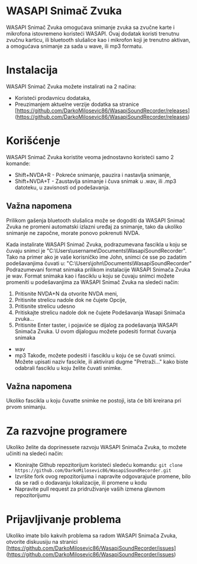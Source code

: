 # WASAPI Snimač Zvuka
WASAPI Snimač Zvuka omogućava snimanje zvuka sa zvučne karte i mikrofona istovremeno koristeći WASAPI.
Ovaj dodatak koristi trenutnu zvučnu karticu, ili bluetooth slušalice kao i mikrofon koji je trenutno aktivan, a omogućava snimanje za sada u wave, ili mp3 formatu.
# Instalacija
WASAPI Snimač Zvuka možete instalirati na 2 načina:
* Koristeći prodavnicu dodataka,
* Preuzimanjem aktuelne verzije dodatka sa stranice [https://github.com/DarkoMilosevic86/WasapiSoundRecorder/releases] (https://github.com/DarkoMilosevic86/WasapiSoundRecorder/releases)
# Korišćenje
WASAPI Snimač Zvuka koristite veoma jednostavno koristeći samo 2 komande:
* Shift+NVDA+R - Pokreće snimanje, pauzira i nastavlja snimanje,
* Shift+NVDA+T - Zaustavlja snimanje i čuva snimak u .wav, ili .mp3 datoteku, u zavisnosti od podešavanja.
## Važna napomena
Prilikom gašenja bluetooth slušalica može se dogoditi da WASAPI Snimač Zvuka ne promeni automatski izlazni uređaj za snimanje, tako da ukoliko snimanje ne započne, morate ponovo pokrenuti NVDA.

Kada instalirate WASAPI Snimač Zvuka, podrazumevana fascikla u koju se čuvaju snimci je "C:\Users\username\Documents\WasapiSoundRecorder".
Tako na primer ako je vaše korisničko ime John, snimci će sse po zadatim podešavanjima čuvati u:
"C:\Users\john\Documents\WasapiSoundRecorder"
Podrazumevani format snimaka prilikom instalacije WASAPI Snimača Zvuka je wav.
Format snimaka kao i fasciklu u koju se čuvaju snimci možete promeniti u podešavanjima za WASAPI Snimač Zvuka na sledeći način:
1. Pritisnite NVDA+N da otvorite NVDA meni,
2. Pritisnite strelicu nadole dok ne čujete Opcije,
3. Pritisnite strelicu udesno
4. Pritiskajte strelicu nadole dok ne čujete Podešavanja Wasapi Snimača zvuka...
5. Pritisnite Enter taster, i pojaviće se dijalog za podešavanja WASAPI Snimača Zvuka.
U ovom dijaloguu možete podesiti format čuvanja snimaka
* wav
* mp3
Takođe, možete podesiti i fasciklu u koju će se čuvati snimci.
Možete upisati naziv fascikle, ili aktivirati dugme "Pretraži..." kako biste odabrali fasciklu u koju želite čuvati snimke.
## Važna napomena
Ukoliko fascikla u koju čuvatte snimke ne postoji, ista će biti kreirana pri prvom snimanju.
# Za razvojne programere
Ukoliko želite da doprinessete razvoju WASAPI Snimača Zvuka, to možete učiniti na sledeći način:
* Klonirajte Github repozitorijum koristeći sledeću komandu:
`git clone https://github.com/DarkoMilosevic86/WasapiSoundRecorder.git`
* Izvršite fork ovog repozitorijuma i napravite odgovarajuće promene, bilo da se radi o dodavanju lokalizacije, ili promene u kodu
* Napravite pull request za pridruživanje vaših izmena glavnom repozitorijumu
# Prijavljivanje problema
Ukoliko imate bilo kakvih problema sa radom WASAPI Snimača Zvuka, otvorite diskuusiju na stranici [https://github.com/DarkoMilosevic86/WasapiSoundRecorder/issues] (https://github.com/DarkoMilosevic86/WasapiSoundRecorder/issues)
